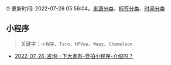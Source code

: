 :alarm_clock: 更新时间: 2022-07-26 05:56:04。[来源分类](../README.md)、[标签分类](../TAGS.md)、[时间分类](../TIMELINE.md)

## 小程序


> 关键字：`小程序`、`Taro`、`MPVue`、`Wepy`、`Chameleon`



- [2022-07-26-咨询一下大家有-竞拍小程序-介绍吗？](https://www.v2ex.com/t/868768) 